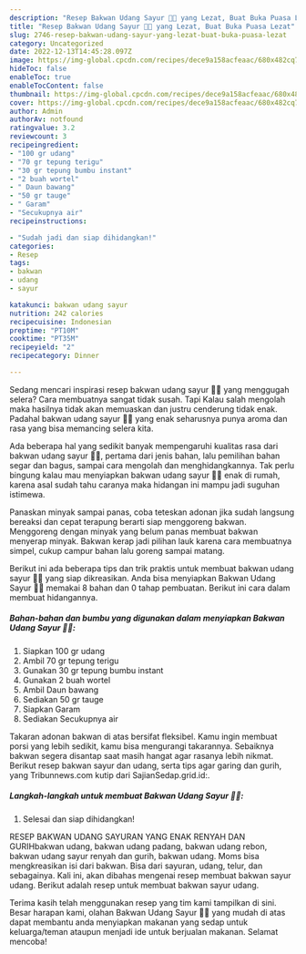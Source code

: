 ```yaml
---
description: "Resep Bakwan Udang Sayur 🦐🦐 yang Lezat, Buat Buka Puasa Lezat"
title: "Resep Bakwan Udang Sayur 🦐🦐 yang Lezat, Buat Buka Puasa Lezat"
slug: 2746-resep-bakwan-udang-sayur-yang-lezat-buat-buka-puasa-lezat
category: Uncategorized
date: 2022-12-13T14:45:28.097Z
image: https://img-global.cpcdn.com/recipes/dece9a158acfeaac/680x482cq70/bakwan-udang-sayur-foto-resep-utama.jpg
hideToc: false
enableToc: true
enableTocContent: false
thumbnail: https://img-global.cpcdn.com/recipes/dece9a158acfeaac/680x482cq70/bakwan-udang-sayur-foto-resep-utama.jpg
cover: https://img-global.cpcdn.com/recipes/dece9a158acfeaac/680x482cq70/bakwan-udang-sayur-foto-resep-utama.jpg
author: Admin
authorAv: notfound
ratingvalue: 3.2
reviewcount: 3
recipeingredient:
- "100 gr udang"
- "70 gr tepung terigu"
- "30 gr tepung bumbu instant"
- "2 buah wortel"
- " Daun bawang"
- "50 gr tauge"
- " Garam"
- "Secukupnya air"
recipeinstructions:

- "Sudah jadi dan siap dihidangkan!"
categories:
- Resep
tags:
- bakwan
- udang
- sayur

katakunci: bakwan udang sayur 
nutrition: 242 calories
recipecuisine: Indonesian
preptime: "PT10M"
cooktime: "PT35M"
recipeyield: "2"
recipecategory: Dinner

---
```



Sedang mencari inspirasi resep bakwan udang sayur 🦐🦐 yang menggugah selera? Cara membuatnya sangat tidak susah. Tapi Kalau salah mengolah maka hasilnya tidak akan memuaskan dan justru cenderung tidak enak. Padahal bakwan udang sayur 🦐🦐 yang enak seharusnya punya aroma dan rasa yang bisa memancing selera kita.


Ada beberapa hal yang sedikit banyak mempengaruhi kualitas rasa dari bakwan udang sayur 🦐🦐, pertama dari jenis bahan, lalu pemilihan bahan segar dan bagus, sampai cara mengolah dan menghidangkannya. Tak perlu bingung kalau mau menyiapkan bakwan udang sayur 🦐🦐 enak di rumah, karena asal sudah tahu caranya maka hidangan ini mampu jadi suguhan istimewa.

Panaskan minyak sampai panas, coba teteskan adonan jika sudah langsung bereaksi dan cepat terapung berarti siap menggoreng bakwan. Menggoreng dengan minyak yang belum panas membuat bakwan menyerap minyak. Bakwan kerap jadi pilihan lauk karena cara membuatnya simpel, cukup campur bahan lalu goreng sampai matang.


Berikut ini ada beberapa tips dan trik praktis untuk membuat bakwan udang sayur 🦐🦐 yang siap dikreasikan. Anda bisa menyiapkan Bakwan Udang Sayur 🦐🦐 memakai 8 bahan dan 0 tahap pembuatan. Berikut ini cara dalam membuat hidangannya.

<!--inarticleads1-->

##### Bahan-bahan dan bumbu yang digunakan dalam menyiapkan Bakwan Udang Sayur 🦐🦐:

1. Siapkan 100 gr udang
1. Ambil 70 gr tepung terigu
1. Gunakan 30 gr tepung bumbu instant
1. Gunakan 2 buah wortel
1. Ambil  Daun bawang
1. Sediakan 50 gr tauge
1. Siapkan  Garam
1. Sediakan Secukupnya air


Takaran adonan bakwan di atas bersifat fleksibel. Kamu ingin membuat porsi yang lebih sedikit, kamu bisa mengurangi takarannya. Sebaiknya bakwan segera disantap saat masih hangat agar rasanya lebih nikmat. Berikut resep bakwan sayur dan udang, serta tips agar garing dan gurih, yang Tribunnews.com kutip dari SajianSedap.grid.id:. 

<!--inarticleads2-->

##### Langkah-langkah untuk membuat Bakwan Udang Sayur 🦐🦐:


1. Selesai dan siap dihidangkan!

RESEP BAKWAN UDANG SAYURAN YANG ENAK RENYAH DAN GURIHbakwan udang, bakwan udang padang, bakwan udang rebon, bakwan udang sayur renyah dan gurih, bakwan udang. Moms bisa mengkreasikan isi dari bakwan. Bisa dari sayuran, udang, telur, dan sebagainya. Kali ini, akan dibahas mengenai resep membuat bakwan sayur udang. Berikut adalah resep untuk membuat bakwan sayur udang. 

Terima kasih telah menggunakan resep yang tim kami tampilkan di sini. Besar harapan kami, olahan Bakwan Udang Sayur 🦐🦐 yang mudah di atas dapat membantu anda menyiapkan makanan yang sedap untuk keluarga/teman ataupun menjadi ide untuk berjualan makanan. Selamat mencoba!
